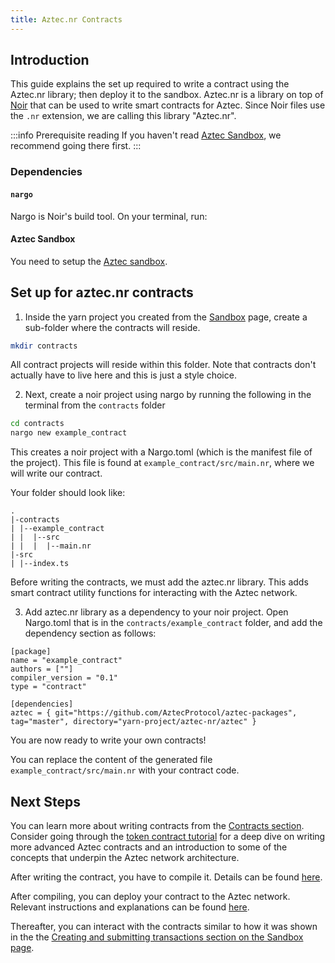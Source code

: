 ```yaml
---
title: Aztec.nr Contracts
---
```


## Introduction

This guide explains the set up required to write a contract using the Aztec.nr library; then deploy it to the sandbox. Aztec.nr is a library on top of [Noir](https://noir-lang.org/) that can be used to write smart contracts for Aztec. Since Noir files use the `.nr` extension, we are calling this library "Aztec.nr".

:::info Prerequisite reading
If you haven't read [Aztec Sandbox](./aztecjs.md), we recommend going there first.
:::

### Dependencies

#### `nargo`

Nargo is Noir's build tool. On your terminal, run: 

<InstallNargoInstructions />

#### Aztec Sandbox

You need to setup the [Aztec sandbox](./aztecjs.md).

<!-- TODO([#1056](https://github.com/AztecProtocol/aztec-packages/issues/1056)): Add a step for the starter kit -->

## Set up for aztec.nr contracts

1. Inside the yarn project you created from the [Sandbox](./aztecjs.md) page, create a sub-folder where the contracts will reside.

```bash
mkdir contracts
```

All contract projects will reside within this folder. Note that contracts don't actually have to live here and this is just a style choice.

2. Next, create a noir project using nargo by running the following in the terminal from the `contracts` folder

```bash
cd contracts
nargo new example_contract
```

This creates a noir project with a Nargo.toml (which is the manifest file of the project). This file is found at `example_contract/src/main.nr`, where we will write our contract.

Your folder should look like:

```
.
|-contracts
| |--example_contract
| |  |--src
| |  |  |--main.nr
|-src
| |--index.ts
```

Before writing the contracts, we must add the aztec.nr library. This adds smart contract utility functions for interacting with the Aztec network.

3. Add aztec.nr library as a dependency to your noir project. Open Nargo.toml that is in the `contracts/example_contract` folder, and add the dependency section as follows:

```
[package]
name = "example_contract"
authors = [""]
compiler_version = "0.1"
type = "contract"

[dependencies]
aztec = { git="https://github.com/AztecProtocol/aztec-packages", tag="master", directory="yarn-project/aztec-nr/aztec" }
```

You are now ready to write your own contracts!

You can replace the content of the generated file `example_contract/src/main.nr` with your contract code.

## Next Steps

You can learn more about writing contracts from the [Contracts section](../contracts/main.md). Consider going through the [token contract tutorial](./token_contract_tutorial.md) for a deep dive on writing more advanced Aztec contracts and an introduction to some of the concepts that underpin the Aztec network architecture.

After writing the contract, you have to compile it. Details can be found [here](../contracts/compiling.md).

After compiling, you can deploy your contract to the Aztec network. Relevant instructions and explanations can be found [here](../contracts/deploying.md).

Thereafter, you can interact with the contracts similar to how it was shown in the the [Creating and submitting transactions section on the Sandbox page](./aztecjs.md#creating-and-submitting-transactions).
